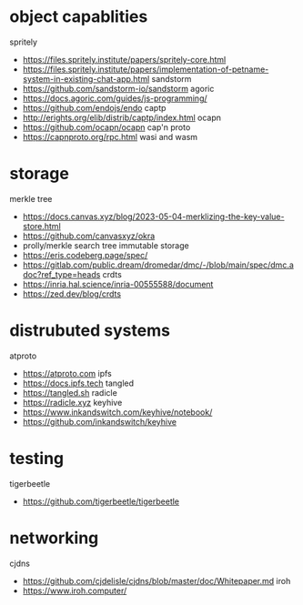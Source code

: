 # object capablities

spritely
  - https://files.spritely.institute/papers/spritely-core.html
  - https://files.spritely.institute/papers/implementation-of-petname-system-in-existing-chat-app.html
sandstorm
  - https://github.com/sandstorm-io/sandstorm
agoric
  - https://docs.agoric.com/guides/js-programming/ 
  - https://github.com/endojs/endo
captp
  - http://erights.org/elib/distrib/captp/index.html
ocapn
  - https://github.com/ocapn/ocapn
cap'n proto
  - https://capnproto.org/rpc.html
wasi and wasm

# storage

merkle tree
  - https://docs.canvas.xyz/blog/2023-05-04-merklizing-the-key-value-store.html
  - https://github.com/canvasxyz/okra
  - prolly/merkle search tree
immutable storage
  - https://eris.codeberg.page/spec/
  - https://gitlab.com/public.dream/dromedar/dmc/-/blob/main/spec/dmc.adoc?ref_type=heads
crdts
  - https://inria.hal.science/inria-00555588/document
  - https://zed.dev/blog/crdts

# distrubuted systems

atproto
  - https://atproto.com
ipfs
  - https://docs.ipfs.tech
tangled
  - https://tangled.sh
radicle
  - https://radicle.xyz
keyhive
  - https://www.inkandswitch.com/keyhive/notebook/
  - https://github.com/inkandswitch/keyhive



# testing

tigerbeetle
  - https://github.com/tigerbeetle/tigerbeetle

# networking

cjdns
  - https://github.com/cjdelisle/cjdns/blob/master/doc/Whitepaper.md
iroh
 - https://www.iroh.computer/


